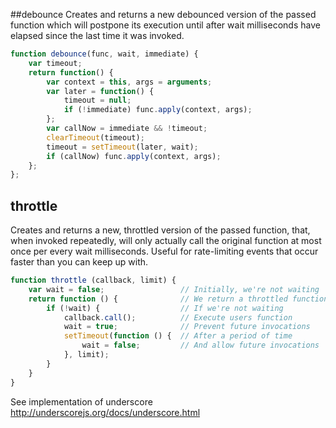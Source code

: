 ##debounce
Creates and returns a new debounced version of the passed function which will postpone its execution until after wait milliseconds have elapsed since the last time it was invoked.

```javascript
function debounce(func, wait, immediate) {
    var timeout;
    return function() {
        var context = this, args = arguments;
        var later = function() {
            timeout = null;
            if (!immediate) func.apply(context, args);
        };
        var callNow = immediate && !timeout;
        clearTimeout(timeout);
        timeout = setTimeout(later, wait);
        if (callNow) func.apply(context, args);
    };
};
```

## throttle
Creates and returns a new, throttled version of the passed function, that, when invoked repeatedly, will only actually call the original function at most once per every wait milliseconds. Useful for rate-limiting events that occur faster than you can keep up with.

```javascript
function throttle (callback, limit) {
    var wait = false;                 // Initially, we're not waiting
    return function () {              // We return a throttled function
        if (!wait) {                  // If we're not waiting
            callback.call();          // Execute users function
            wait = true;              // Prevent future invocations
            setTimeout(function () {  // After a period of time
                wait = false;         // And allow future invocations
            }, limit);
        }
    }
}
```


See implementation of underscore
	http://underscorejs.org/docs/underscore.html